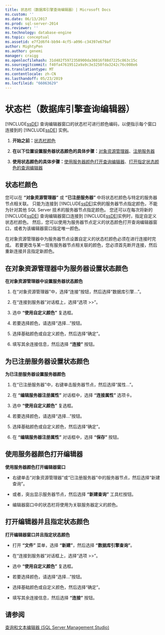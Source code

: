 ```yaml
---
title: 状态栏（数据库引擎查询编辑器）| Microsoft Docs
ms.custom: ''
ms.date: 06/13/2017
ms.prod: sql-server-2014
ms.reviewer: ''
ms.technology: database-engine
ms.topic: conceptual
ms.assetid: e7f2d6f4-bb94-4cf5-a096-c34397e679af
author: MightyPen
ms.author: genemi
manager: craigg
ms.openlocfilehash: 31d482f5972358900da30816f88d7225c863c15c
ms.sourcegitcommit: f40fa47619512a9a9c3e3258fda3242c76c008e6
ms.translationtype: MT
ms.contentlocale: zh-CN
ms.lasthandoff: 05/23/2019
ms.locfileid: "66063629"
---
```

# <a name="status-bar-database-engine-query-editor"></a>状态栏（数据库引擎查询编辑器）
  [!INCLUDE[ssDE](../../includes/ssde-md.md)] 查询编辑器窗口的状态栏可进行颜色编码，以便指示每个窗口连接到的 [!INCLUDE[ssDE](../../includes/ssde-md.md)] 实例。  
  
1.  **开始之前：**[状态栏颜色](#StatusBarColors)  
  
2.  **在以下位置设置服务器状态颜色的具体步骤：**[对象资源管理器](#SetOEServerColor)、[注册服务器](#SetRegServerColor)  
  
3.  **使用状态颜色的具体步骤：**[使用服务器颜色打开查询编辑器](#OpenServerColor)、[打开指定状态颜色的查询编辑器](#OpenSpecColor)  
  
##  <a name="StatusBarColors"></a> 状态栏颜色  
 您可以在 **“对象资源管理器”** 或 **“已注册服务器”** 中将状态栏颜色与特定的服务器节点相关联。 只能为连接到 [!INCLUDE[ssDE](../../includes/ssde-md.md)]实例的服务器节点指定颜色，不能为针对其他 SQL Server 技术的服务器节点指定颜色。 您还可以在每次将新的 [!INCLUDE[ssDE](../../includes/ssde-md.md)] 查询编辑器窗口连接到 [!INCLUDE[ssDE](../../includes/ssde-md.md)]实例时，指定自定义状态栏颜色。 然后，您可以使用为服务器节点定义的状态颜色打开查询编辑器窗口，或者为该编辑器窗口指定唯一颜色。  
  
 在对象资源管理器中为服务器节点设置自定义的状态栏颜色必须在进行连接时完成。 若要更改与某一现有服务器节点相关联的颜色，您必须首先断开连接，然后重新连接并且指定新颜色。  
  
##  <a name="SetOEServerColor"></a> 在对象资源管理器中为服务器设置状态颜色  
 **在对象资源管理器中设置服务器状态颜色**  
  
1.  在“对象资源管理器”中，选择“连接”按钮，然后选择“数据库引擎…”。  
  
2.  在“连接到服务器”对话框上，选择“选项 >>”。  
  
3.  选中 **“使用自定义颜色”** 复选框。  
  
4.  若要选择颜色，请选择“选择...”按钮。  
  
5.  选择基础颜色或自定义颜色，然后选择“确定”。  
  
6.  填写其余连接信息，然后选择 **“连接”** 按钮。  
  
##  <a name="SetRegServerColor"></a> 为已注册服务器设置状态颜色  
 **为已注册服务器设置服务器颜色**  
  
1.  在“已注册服务器”中，右键单击服务器节点，然后选择“属性…”。  
  
2.  在 **“编辑服务器注册属性”** 对话框中，选择 **“连接属性”** 选项卡。  
  
3.  选中 **“使用自定义颜色”** 复选框。  
  
4.  若要选择颜色，请选择“选择...”按钮。  
  
5.  选择基础颜色或自定义颜色，然后选择“确定”。  
  
6.  在 **“编辑服务器注册属性”** 对话框中，选择 **“保存”** 按钮。  
  
##  <a name="OpenServerColor"></a> 使用服务器颜色打开编辑器  
 **使用服务器颜色打开编辑器窗口**  
  
-   右键单击“对象资源管理器”或“已注册服务器”中的服务器节点，然后选择“新建查询”。  
  
-   或者，突出显示服务器节点，然后选择 **“新建查询”** 工具栏按钮。  
  
-   编辑器窗口中的状态栏将使用为关联服务器定义的颜色。  
  
##  <a name="OpenSpecColor"></a> 打开编辑器并且指定状态颜色  
 **打开编辑器窗口并且指定状态颜色**  
  
-   打开 **“文件”** 菜单，选择 **“新建”**，然后选择 **“数据库引擎查询”**。  
  
-   在“连接到服务器”对话框上，选择“选项 >>”。  
  
-   选中 **“使用自定义颜色”** 复选框。  
  
-   若要选择颜色，请选择“选择...”按钮。  
  
-   选择基础颜色或自定义颜色，然后选择“确定”。  
  
-   填写其余连接信息，然后选择 **“连接”** 按钮。  
  
## <a name="see-also"></a>请参阅  
 [查询和文本编辑器 (SQL Server Management Studio)](../scripting/query-and-text-editors-sql-server-management-studio.md)  
  
  
